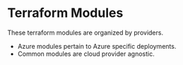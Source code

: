 # Terraform Modules

These terraform modules are organized by providers.

- Azure modules pertain to Azure specific deployments.
- Common modules are cloud provider agnostic.
